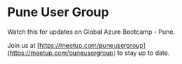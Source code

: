 # Pune User Group
Watch this for updates on Global Azure Bootcamp - Pune.
  
  
Join us at [https://meetup.com/puneusergroup](https://meetup.com/puneusergroup) to stay up to date.
